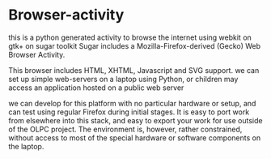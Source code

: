 <h1>Browser-activity</h1>
this is a python generated activity to browse the internet using webkit on gtk+ on sugar toolkit
Sugar includes a Mozilla-Firefox-derived (Gecko) Web Browser Activity. 
<p>This browser includes HTML, XHTML, Javascript and SVG support. 
we can set up simple web-servers on a laptop using Python, or children may access an application hosted on a public web server </p>

we can develop for this platform with no particular hardware or setup, and can test using regular Firefox during initial stages. 
It is easy to port work from elsewhere into this stack, and easy to export your work for use outside of the OLPC project. The environment is, however, rather constrained,
without access to most of the special hardware or software components on the laptop.
